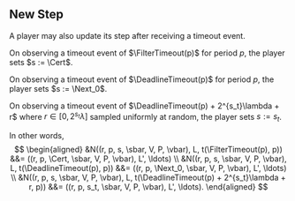 New Step
--------

A player may also update its step after receiving a timeout event.

On observing a timeout event of $\FilterTimeout(p)$ for period $p$, the player sets
$s := \Cert$.

On observing a timeout event of $\DeadlineTimeout(p)$ for period $p$, the
player sets $s := \Next_0$.

On observing a timeout event of
$\DeadlineTimeout(p) + 2^{s_t}\lambda + r$ where
$r \in [0, 2^{s_t}\lambda]$ sampled uniformly at random, the player sets
$s := s_t$.

In other words,
$$
\begin{aligned}
  &N((r, p, s, \sbar, V, P, \vbar), L, t(\FilterTimeout(p), p))
 &&= ((r, p, \Cert, \sbar, V, P, \vbar), L', \ldots) \\
  &N((r, p, s, \sbar, V, P, \vbar), L, t(\DeadlineTimeout(p), p))
 &&= ((r, p, \Next_0, \sbar, V, P, \vbar), L', \ldots) \\
  &N((r, p, s, \sbar, V, P, \vbar), L,
     t(\DeadlineTimeout(p) + 2^{s_t}\lambda + r, p))
 &&= ((r, p, s_t, \sbar, V, P, \vbar), L', \ldots).
 \end{aligned}
$$